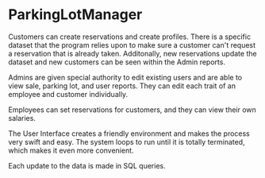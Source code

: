# ParkingLotManager
Customers can create reservations and create profiles. There is a specific dataset that the program relies upon to make sure a customer can't request a reservation that is already taken. Additonally, new reservations update the dataset and new customers can be seen within the Admin reports. 

Admins are given special authority to edit existing users and are able to view sale, parking lot, and user reports. They can edit each trait of an employee and customer individually. 

Employees can set reservations for customers, and they can view their own salaries. 

The User Interface creates a friendly environment and makes the process very swift and easy. The system loops to run until it is totally terminated, which makes it even more convenient. 

Each update to the data is made in SQL queries. 
